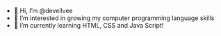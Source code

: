- 👋 Hi, I’m @devellvee
- 👀 I’m interested in growing my computer programming language skills
- 🌱 I’m currently learning HTML, CSS and Java Script!

<!---
devellvee/devellvee is a ✨ special ✨ repository because its `README.md` (this file) appears on your GitHub profile.
You can click the Preview link to take a look at your changes.
--->
